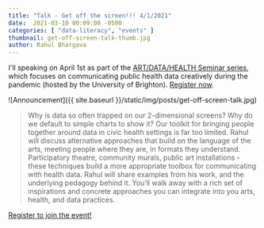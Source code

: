 ```yaml
---
title: "Talk - Get off the screen!!! 4/1/2021"
date:  2021-03-10 00:09:00 -0500
categories: [ "data-literacy", "events" ]
thumbnail: get-off-screen-talk-thumb.jpg
author: Rahul Bhargava
---
```


I'll speaking on April 1st as part of the [ART/DATA/HEALTH Seminar series](https://www.artdatahealth.org/uncategorized/art-data-health-communicating-public-health-data-creatively-during-the-pandemic/), which focuses on communicating public health data creatively during the pandemic (hosted by the University of Brighton). [Register now](https://www.eventbrite.co.uk/e/creative-approaches-to-embodying-data-by-prof-rahul-bhargava-tickets-145430740259).

![Announcement]({{ site.baseurl }}/static/img/posts/get-off-screen-talk.jpg)

> Why is data so often trapped on our 2-dimensional screens? Why do we default to simple charts to show it? Our toolkit for bringing people together around data in civic health settings is far too limited. Rahul will discuss alternative approaches that build on the language of the arts, meeting people where they are, in formats they understand. Participatory theatre, community murals, public art installations - these techniques build a more appropriate toolbox for communicating with health data. Rahul will share examples from his work, and the underlying pedagogy behind it. You’ll walk away with a rich set of inspirations and concrete approaches you can integrate into you arts, health, and data practices.

[Register to join the event!](https://www.eventbrite.co.uk/e/creative-approaches-to-embodying-data-by-prof-rahul-bhargava-tickets-145430740259)
